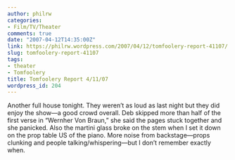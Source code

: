 ```yaml
---
author: philrw
categories:
- Film/TV/Theater
comments: true
date: "2007-04-12T14:35:00Z"
link: https://philrw.wordpress.com/2007/04/12/tomfoolery-report-41107/
slug: tomfoolery-report-41107
tags:
- theater
- Tomfoolery
title: Tomfoolery Report 4/11/07
wordpress_id: 204
---
```


Another full house tonight. They weren’t as loud as last night but they did enjoy the show—a good crowd overall. Deb skipped more than half of the first verse in “Wernher Von Braun,” she said the pages stuck together and she panicked. Also the martini glass broke on the stem when I set it down on the prop table US of the piano. More noise from backstage—props clunking and people talking/whispering—but I don’t remember exactly when.
